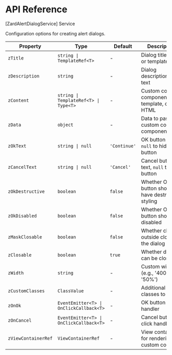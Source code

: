 # API Reference

[ZardAlertDialogService] Service

Configuration options for creating alert dialogs.

| Property            | Type                                    | Default      | Description                                       |
| ------------------- | --------------------------------------- | ------------ | ------------------------------------------------- |
| `zTitle`            | `string \| TemplateRef<T>`              | -            | Dialog title text or template                     |
| `zDescription`      | `string`                                | -            | Dialog description/body text                      |
| `zContent`          | `string \| TemplateRef<T> \| Type<T>`   | -            | Custom content component, template, or HTML       |
| `zData`             | `object`                                | -            | Data to pass to custom content components         |
| `zOkText`           | `string \| null`                        | `'Continue'` | OK button text, `null` to hide button             |
| `zCancelText`       | `string \| null`                        | `'Cancel'`   | Cancel button text, `null` to hide button         |
| `zOkDestructive`    | `boolean`                               | `false`      | Whether OK button should have destructive styling |
| `zOkDisabled`       | `boolean`                               | `false`      | Whether OK button should be disabled              |
| `zMaskClosable`     | `boolean`                               | `false`      | Whether clicking outside closes the dialog        |
| `zClosable`         | `boolean`                               | `true`       | Whether dialog can be closed                      |
| `zWidth`            | `string`                                | -            | Custom width (e.g., '400px', '50%')               |
| `zCustomClasses`    | `ClassValue`                            | -            | Additional CSS classes to apply                   |
| `zOnOk`             | `EventEmitter<T> \| OnClickCallback<T>` | -            | OK button click handler                           |
| `zOnCancel`         | `EventEmitter<T> \| OnClickCallback<T>` | -            | Cancel button click handler                       |
| `zViewContainerRef` | `ViewContainerRef`                      | -            | View container for rendering custom content       |
